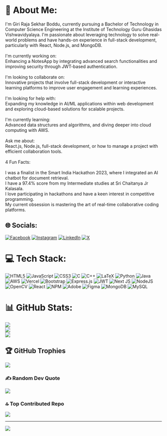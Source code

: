 # 💫 About Me:
I'm Giri Raja Sekhar Boddu, currently pursuing a Bachelor of Technology in Computer Science Engineering at the Institute of Technology Guru Ghasidas Vishwavidyalaya. I'm passionate about leveraging technology to solve real-world problems and have hands-on experience in full-stack development, particularly with React, Node.js, and MongoDB.<br><br>I'm currently working on:<br>Enhancing a NotesApp by integrating advanced search functionalities and improving security through JWT-based authentication.<br><br>I'm looking to collaborate on:<br>Innovative projects that involve full-stack development or interactive learning platforms to improve user engagement and learning experiences.<br><br>I'm looking for help with:<br>Expanding my knowledge in AI/ML applications within web development and exploring cloud-based solutions for scalable projects.<br><br>I'm currently learning:<br>Advanced data structures and algorithms, and diving deeper into cloud computing with AWS.<br><br>Ask me about:<br>React.js, Node.js, full-stack development, or how to manage a project with efficient collaboration tools.<br><br>4 Fun Facts:<br><br>I was a finalist in the Smart India Hackathon 2023, where I integrated an AI chatbot for document retrieval.<br>I have a 97.4% score from my Intermediate studies at Sri Chaitanya Jr Kalasala.<br>I love participating in hackathons and have a keen interest in competitive programming.<br>My current obsession is mastering the art of real-time collaborative coding platforms.


## 🌐 Socials:
[![Facebook](https://img.shields.io/badge/Facebook-%231877F2.svg?logo=Facebook&logoColor=white)](https://www.facebook.com/raja.boddu.353) [![Instagram](https://img.shields.io/badge/Instagram-%23E4405F.svg?logo=Instagram&logoColor=white)](https://instagram.com/rajsekhar257) [![LinkedIn](https://img.shields.io/badge/LinkedIn-%230077B5.svg?logo=linkedin&logoColor=white)](https://www.linkedin.com/in/girirajasekhar9/) [![X](https://img.shields.io/badge/X-black.svg?logo=X&logoColor=white)]([https://x.com/Rajsekhar_257](https://x.com/Rajsekhar_257)) 

# 💻 Tech Stack:
![HTML5](https://img.shields.io/badge/html5-%23E34F26.svg?style=flat&logo=html5&logoColor=white) ![JavaScript](https://img.shields.io/badge/javascript-%23323330.svg?style=flat&logo=javascript&logoColor=%23F7DF1E) ![CSS3](https://img.shields.io/badge/css3-%231572B6.svg?style=flat&logo=css3&logoColor=white) ![C](https://img.shields.io/badge/c-%2300599C.svg?style=flat&logo=c&logoColor=white) ![C++](https://img.shields.io/badge/c++-%2300599C.svg?style=flat&logo=c%2B%2B&logoColor=white) ![LaTeX](https://img.shields.io/badge/latex-%23008080.svg?style=flat&logo=latex&logoColor=white) ![Python](https://img.shields.io/badge/python-3670A0?style=flat&logo=python&logoColor=ffdd54) ![Java](https://img.shields.io/badge/java-%23ED8B00.svg?style=flat&logo=openjdk&logoColor=white) ![AWS](https://img.shields.io/badge/AWS-%23FF9900.svg?style=flat&logo=amazon-aws&logoColor=white) ![Vercel](https://img.shields.io/badge/vercel-%23000000.svg?style=flat&logo=vercel&logoColor=white) ![Bootstrap](https://img.shields.io/badge/bootstrap-%238511FA.svg?style=flat&logo=bootstrap&logoColor=white) ![Express.js](https://img.shields.io/badge/express.js-%23404d59.svg?style=flat&logo=express&logoColor=%2361DAFB) ![JWT](https://img.shields.io/badge/JWT-black?style=flat&logo=JSON%20web%20tokens) ![Next JS](https://img.shields.io/badge/Next-black?style=flat&logo=next.js&logoColor=white) ![NodeJS](https://img.shields.io/badge/node.js-6DA55F?style=flat&logo=node.js&logoColor=white) ![OpenCV](https://img.shields.io/badge/opencv-%23white.svg?style=flat&logo=opencv&logoColor=white) ![React](https://img.shields.io/badge/react-%2320232a.svg?style=flat&logo=react&logoColor=%2361DAFB) ![NPM](https://img.shields.io/badge/NPM-%23CB3837.svg?style=flat&logo=npm&logoColor=white) ![Adobe](https://img.shields.io/badge/adobe-%23FF0000.svg?style=flat&logo=adobe&logoColor=white) ![Figma](https://img.shields.io/badge/figma-%23F24E1E.svg?style=flat&logo=figma&logoColor=white) ![MongoDB](https://img.shields.io/badge/MongoDB-%234ea94b.svg?style=flat&logo=mongodb&logoColor=white) ![MySQL](https://img.shields.io/badge/mysql-4479A1.svg?style=flat&logo=mysql&logoColor=white)
# 📊 GitHub Stats:
![](https://github-readme-stats.vercel.app/api?username=Grs257&theme=dark&hide_border=false&include_all_commits=true&count_private=false)<br/>
![](https://github-readme-streak-stats.herokuapp.com/?user=Grs257&theme=dark&hide_border=false)<br/>
![](https://github-readme-stats.vercel.app/api/top-langs/?username=Grs257&theme=dark&hide_border=false&include_all_commits=true&count_private=false&layout=compact)

## 🏆 GitHub Trophies
![](https://github-profile-trophy.vercel.app/?username=Grs257&theme=aura_dark&no-frame=false&no-bg=false&margin-w=4)

### ✍️ Random Dev Quote
![](https://quotes-github-readme.vercel.app/api?type=horizontal&theme=gruvbox)

### 🔝 Top Contributed Repo
![](https://github-contributor-stats.vercel.app/api?username=Grs257&limit=5&theme=dark&combine_all_yearly_contributions=true)

---
[![](https://visitcount.itsvg.in/api?id=Grs257&icon=0&color=0)](https://visitcount.itsvg.in)

<!-- Proudly created with GPRM ( https://gprm.itsvg.in ) -->
